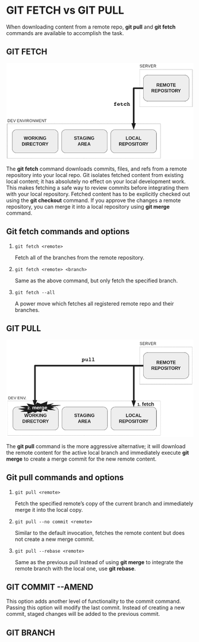 # GIT FETCH vs GIT PULL

When downloading content from a remote repo, **git pull** and **git fetch** commands are available to accomplish the task.

## GIT FETCH

![img git_fetch](https://github.com/nataliasiutsova/first-repo/blob/master/git_fetch.png)

The **git fetch** command downloads commits, files, and refs from a remote repository into your local repo. Git isolates fetched content from existing local content; it has absolutely no effect on your local development work. This makes fetching a safe way to review commits before integrating them with your local repository. Fetched content has to be explicitly checked out using the **git checkout** command. If you approve the changes a remote repository, you can merge it into a local repository using **git merge** command.

## Git fetch commands and options

1. `git fetch <remote>`

   Fetch all of the branches from the remote repository.

2. `git fetch <remote> <branch>`

   Same as the above command, but only fetch the specified branch.

3. `git fetch --all`

   A power move which fetches all registered remote repo and their branches.

## GIT PULL

![img git_pull](https://github.com/nataliasiutsova/first-repo/blob/master/git_pull.png)

The **git pull** command is the more aggressive alternative; it will download the remote content for the active local branch and immediately execute **git merge** to create a merge commit for the new remote content.

## Git pull commands and options

1. `git pull <remote>`

   Fetch the specified remote’s copy of the current branch and immediately merge it into the local copy.

2. `git pull --no commit <remote>`

   Similar to the default invocation, fetches the remote content but does not create a new merge commit.

3. `git pull --rebase <remote>`

   Same as the previous pull Instead of using **git merge** to integrate the remote branch with the local one, use **git rebase**.

## GIT COMMIT --AMEND

This option adds another level of functionality to the commit command. Passing this option will modify the last commit. Instead of creating a new commit, staged changes will be added to the previous commit.

## GIT BRANCH
